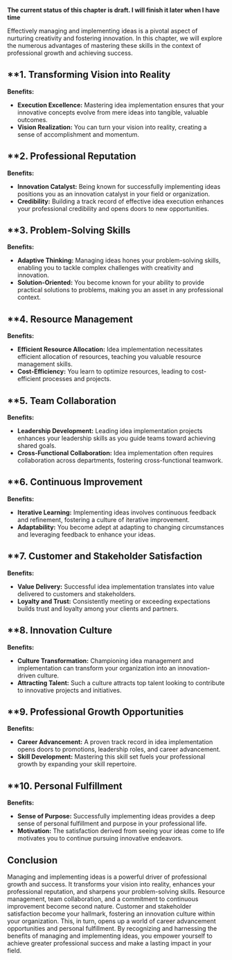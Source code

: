 **The current status of this chapter is draft. I will finish it later when I have time**

Effectively managing and implementing ideas is a pivotal aspect of nurturing creativity and fostering innovation. In this chapter, we will explore the numerous advantages of mastering these skills in the context of professional growth and achieving success.

\*\*1. **Transforming Vision into Reality**
-------------------------------------------

**Benefits:**

* **Execution Excellence:** Mastering idea implementation ensures that your innovative concepts evolve from mere ideas into tangible, valuable outcomes.
* **Vision Realization:** You can turn your vision into reality, creating a sense of accomplishment and momentum.

\*\*2. **Professional Reputation**
----------------------------------

**Benefits:**

* **Innovation Catalyst:** Being known for successfully implementing ideas positions you as an innovation catalyst in your field or organization.
* **Credibility:** Building a track record of effective idea execution enhances your professional credibility and opens doors to new opportunities.

\*\*3. **Problem-Solving Skills**
---------------------------------

**Benefits:**

* **Adaptive Thinking:** Managing ideas hones your problem-solving skills, enabling you to tackle complex challenges with creativity and innovation.
* **Solution-Oriented:** You become known for your ability to provide practical solutions to problems, making you an asset in any professional context.

\*\*4. **Resource Management**
------------------------------

**Benefits:**

* **Efficient Resource Allocation:** Idea implementation necessitates efficient allocation of resources, teaching you valuable resource management skills.
* **Cost-Efficiency:** You learn to optimize resources, leading to cost-efficient processes and projects.

\*\*5. **Team Collaboration**
-----------------------------

**Benefits:**

* **Leadership Development:** Leading idea implementation projects enhances your leadership skills as you guide teams toward achieving shared goals.
* **Cross-Functional Collaboration:** Idea implementation often requires collaboration across departments, fostering cross-functional teamwork.

\*\*6. **Continuous Improvement**
---------------------------------

**Benefits:**

* **Iterative Learning:** Implementing ideas involves continuous feedback and refinement, fostering a culture of iterative improvement.
* **Adaptability:** You become adept at adapting to changing circumstances and leveraging feedback to enhance your ideas.

\*\*7. **Customer and Stakeholder Satisfaction**
------------------------------------------------

**Benefits:**

* **Value Delivery:** Successful idea implementation translates into value delivered to customers and stakeholders.
* **Loyalty and Trust:** Consistently meeting or exceeding expectations builds trust and loyalty among your clients and partners.

\*\*8. **Innovation Culture**
-----------------------------

**Benefits:**

* **Culture Transformation:** Championing idea management and implementation can transform your organization into an innovation-driven culture.
* **Attracting Talent:** Such a culture attracts top talent looking to contribute to innovative projects and initiatives.

\*\*9. **Professional Growth Opportunities**
--------------------------------------------

**Benefits:**

* **Career Advancement:** A proven track record in idea implementation opens doors to promotions, leadership roles, and career advancement.
* **Skill Development:** Mastering this skill set fuels your professional growth by expanding your skill repertoire.

\*\*10. **Personal Fulfillment**
--------------------------------

**Benefits:**

* **Sense of Purpose:** Successfully implementing ideas provides a deep sense of personal fulfillment and purpose in your professional life.
* **Motivation:** The satisfaction derived from seeing your ideas come to life motivates you to continue pursuing innovative endeavors.

**Conclusion**
--------------

Managing and implementing ideas is a powerful driver of professional growth and success. It transforms your vision into reality, enhances your professional reputation, and sharpens your problem-solving skills. Resource management, team collaboration, and a commitment to continuous improvement become second nature. Customer and stakeholder satisfaction become your hallmark, fostering an innovation culture within your organization. This, in turn, opens up a world of career advancement opportunities and personal fulfillment. By recognizing and harnessing the benefits of managing and implementing ideas, you empower yourself to achieve greater professional success and make a lasting impact in your field.
